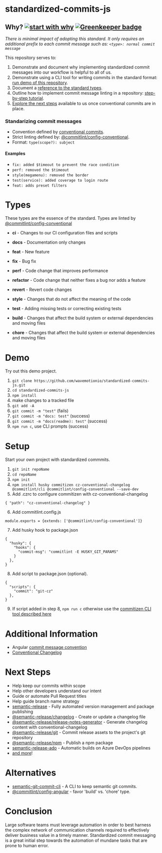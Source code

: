# standardized-commits-js

## Why? [![start with why](https://img.shields.io/badge/start%20with-why%3F-brightgreen.svg?style=flat)](https://github.com/wavemotionio/standardized-commits-js/issues) [![Greenkeeper badge](https://badges.greenkeeper.io/wavemotionio/standardized-commits-js.svg)](https://greenkeeper.io/)
*There is minimal impact of adopting this standard. It only requires an additional prefix to each commit message such as: `<type>: normal commit message`*

This repository serves to:
1. Demonstrate and document why implementing standardized commit messages into our workflow is helpful to all of us.
1. Demonstrate using a CLI tool for writing commits in the standard format: [run demo of this repository](#Demo).
1. Document a [reference to the standard types](#Types).
1. Outline how to implement commit message linting in a repository: [step-by-step tutorial](#Setup).
1. [Explore the next steps](#Next-Steps) available to us once conventional commits are in place.

### Standarizing commit messages
- Convention defined by [conventional commits](https://www.conventionalcommits.org/en/v1.0.0-beta.3/).
- Strict linting defined by: [@commitlint/config-conventional](https://www.npmjs.com/package/@commitlint/config-conventional).
- Format: `type(scope?): subject`

#### Examples
- `fix: added $timeout to prevent the race condition`
- `perf: removed the $timeout`
- `style(megamenu): removed the border`
- `test(service): added coverage to login route`
- `feat: adds preset filters`

# Types
These types are the essence of the standard.  Types are linted by [@commitlint/config-conventional](https://www.npmjs.com/package/@commitlint/config-conventional)

- **ci** - Changes to our CI configuration files and scripts
- **docs** - Documentation only changes
- **feat** - New feature
- **fix** - Bug fix
- **perf** - Code change that improves performance
- **refactor** - Code change that neither fixes a bug nor adds a feature
- **revert** - Revert code changes
- **style** - Changes that do not affect the meaning of the code
- **test** - Adding missing tests or correcting existing tests

- **build** - Changes that affect the build system or external dependencies and moving files
- **chore** - Changes that affect the build system or external dependencies and moving files

# Demo
Try out this demo project.

1. `git clone https://github.com/wavemotionio/standardized-commits-js.git`
1. `cd standardized-commits-js`
1. `npm install`
1. make changes to a tracked file
1. `git add -A`
1. `git commit -m "test"` (fails)
1. `git commit -m "docs: test"` (success)
1. `git commit -m "docs(readme): test"` (success)
1. `npm run c`, use CLI prompts (success)

# Setup
Start your own project with standardized commmits.

1. `git init repoName`
2. `cd repoName`
3. `npm init`
4. `npm install husky commitizen cz-conventional-changelog @commitlint/cli @commitlint/config-conventional --save-dev`
5. Add .czrc to configure commitizen with cz-conventional-changelog
```
{ "path": "cz-conventional-changelog" }
```
6. Add commitlint.config.js
```
module.exports = {extends: ['@commitlint/config-conventional']}
```
7. Add husky hook to package.json
```
{
  "husky": {
    "hooks": {
      "commit-msg": "commitlint -E HUSKY_GIT_PARAMS"
    }
  },
}
```
8. Add script to package.json (optional).
```
{
  "scripts": {
    "commit": "git-cz"
  },
}
```
9. If script added in step 8, `npm run c` otherwise use the [commitizen CLI tool described here](https://github.com/commitizen/cz-cli)

# Additional Information
- Angular [commit message convention](https://github.com/angular/angular/blob/master/CONTRIBUTING.md#commit)
- [Conventional Changelog](https://github.com/conventional-changelog/conventional-changelog)

# Next Steps
- Help keep our commits within scope
- Help other developers understand our intent
- Guide or automate Pull Request titles
- Help guide branch name strategy
- [semantic-release](https://github.com/semantic-release/semantic-release) - Fully automated version management and package publishing
- [@semantic-release/changelog](https://github.com/semantic-release/changelog) - Create or update a changelog file
- [@semantic-release/release-notes-generator](https://github.com/semantic-release/release-notes-generator) - Generate changelog content with conventional-changelog
- [@semantic-release/git](https://github.com/semantic-release/git) - Commit release assets to the project's git repository
- [@semantic-release/npm](https://github.com/semantic-release/npm) - Publish a npm package
- [semantic-release-ado](https://github.com/lluchmk/semantic-release-ado) - Automatic builds on Azure DevOps pipelines
- [and more](https://slides.com/marionebl/the-perks-of-committing-with-conventions#/)!

# Alternatives
- [semantic-git-commit-cli](https://www.npmjs.com/package/semantic-git-commit-cli) - A CLI to keep semantic git commits.
- [@commitlint/config-angular](https://www.npmjs.com/package/@commitlint/config-angular) - favor 'build' vs. 'chore' type.

# Conclusion
Large software teams must leverage automation in order to best harness the complex network of communication channels required to effectively deliver business value in a timely manner.  Standardized commit messaging is a great initial step towards the automation of mundane tasks that are prone to human error.